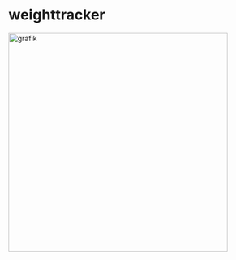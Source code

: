 # weighttracker


<img width="432" alt="grafik" src="https://github.com/user-attachments/assets/e75a4290-d9a0-4917-8ac3-a85c488e7d21">
